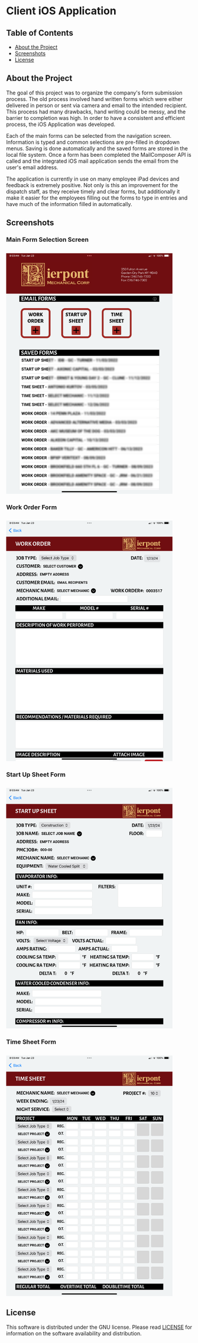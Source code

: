 # Client iOS Application

## Table of Contents

* [About the Project](#About-the-Project)
* [Screenshots](#Screenshots)
* [License](#License)

## About the Project

The goal of this project was to organize the company's form submission process. The old process involved hand written forms which were either delivered in person or sent via camera and email to the intended recipient. This process had many drawbacks, hand writing could be messy, and the barrier to completion was high. In order to have a consistent and efficient process, the iOS Application was developed. 

Each of the main forms can be selected from the navigation screen. Information is typed and common selections are pre-filled in dropdown menus. Saving is done automatically and the saved forms are stored in the local file system. Once a form has been completed the MailComposer API is called and the integrated iOS mail application sends the email from the user's email address.

The application is currently in use on many employee iPad devices and feedback is extremely positive. Not only is this an improvement for the dispatch staff, as they receive timely and clear forms, but additionally it make it easier for the employees filling out the forms to type in entries and have much of the information filled in automatically.

## Screenshots

### Main Form Selection Screen

<img src="https://raw.githubusercontent.com/andrew-drogalis/Client-iOS-Application/main/screenshots/iOS-Screenshot4.png" alt="iOS-App-Screenshot-1" style="width: 450px; padding-top: 10px; align"> 

### Work Order Form
<img src="https://raw.githubusercontent.com/andrew-drogalis/Client-iOS-Application/main/screenshots/iOS-Screenshot3.png" alt="iOS-App-Screenshot-2" style="width: 450px; padding-top: 10px;"> 

### Start Up Sheet Form
<img src="https://raw.githubusercontent.com/andrew-drogalis/Client-iOS-Application/main/screenshots/iOS-Screenshot2.png" alt="iOS-App-Screenshot-3" style="width: 450px; padding-top: 10px;"> 

### Time Sheet Form
<img src="https://raw.githubusercontent.com/andrew-drogalis/Client-iOS-Application/main/screenshots/iOS-Screenshot1.png" alt="iOS-App-Screenshot-4" style="width: 450px; padding-top: 10px;"> 


## License

This software is distributed under the GNU license. Please read [LICENSE](https://github.com/andrew-drogalis/CLI-Email-Scanner/blob/main/LICENSE) for information on the software availability and distribution.


